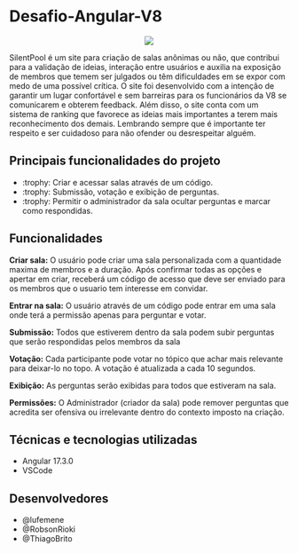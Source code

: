# Desafio-Angular-V8

<p align="center">
  <img src=https://github.com/RobsonRioki/Desafio-Angular-V8/assets/158287120/7ed15332-bfed-41cc-bd21-3f4bfda6f09d)
/></p>

SilentPool é um site para criação de salas anônimas ou não, que contribui para a validação de ideias, interação entre usuários e auxilia na exposição de membros que temem ser julgados ou têm dificuldades em se expor com medo de uma possível crítica. O site foi desenvolvido com a intenção de garantir um lugar confortável e sem barreiras para os funcionários da V8 se comunicarem e obterem feedback. Além disso, o site conta com um sistema de ranking que favorece as ideias mais importantes a terem mais reconhecimento dos demais. Lembrando sempre que é importante ter respeito e ser cuidadoso para não ofender ou desrespeitar alguém.

## Principais funcionalidades do projeto
<ul>
  <li>:trophy: Criar e acessar salas através de um código.</li>
  <li>:trophy: Submissão, votação e exibição de perguntas.</li>
  <li>:trophy: Permitir o administrador da sala ocultar perguntas e marcar como respondidas.</li>
</ul>

## Funcionalidades

<p><b>Criar sala:</b> O usuário pode criar uma sala personalizada com a quantidade maxima de membros e a duração. Após confirmar todas as opções e apertar em criar, receberá um código de acesso que deve ser enviado para os membros que o usuario tem interesse em convidar.</p>
<p> <b>Entrar na sala:</b> O usuário através de um código pode entrar em uma sala onde terá a permissão apenas para perguntar e votar.</p>
<p><b>Submissão:</b> Todos que estiverem dentro da sala podem subir perguntas que serão respondidas pelos membros da sala</p>
<p> <b>Votação:</b> Cada participante pode votar no tópico que achar mais relevante para deixar-lo no topo. A votação é atualizada a cada 10 segundos.</p>
<p><b>Exibição:</b> As perguntas serão exibidas para todos que estiveram na sala.</p>
<p> <b>Permissões:</b> O Administrador (criador da sala) pode remover perguntas que acredita ser ofensiva ou irrelevante dentro do contexto imposto na criação.</p>

## Técnicas e tecnologias utilizadas

<ul>
  <li>Angular 17.3.0</li>
  <li>VSCode</li>
</ul>

## Desenvolvedores

<ul>
  <li>@lufemene</li>
  <li>@RobsonRioki</li>
  <li>@ThiagoBrito</li>
</ul>


